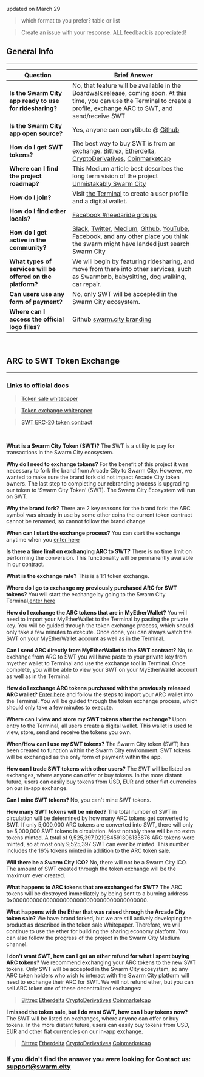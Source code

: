 updated on March 29
> which format to you prefer? table or list

> Create an issue with your response.
> ALL feedback is appreciated!


## General Info
---

Question | Brief Answer
-------- | ------------
**Is the Swarm City app ready to use for ridesharing?** | No, that feature will be available in the Boardwalk release, coming soon. At this time, you can use the Terminal to create a profile, exchange ARC to SWT, and send/receive SWT
**Is the Swarm City app open source?** | Yes, anyone can conytibute @ [Github](https://github.com/swarmcity)
**How do I get SWT tokens?** | The best way to buy SWT is from an exchange. [Bittrex](https://bittrex.com/Market/Index?MarketName=BTC-SWT), [Etherdelta](https://etherdelta.github.io/#SWT-ETH), [CryptoDerivatives](https://cryptoderivatives.market/token/SWT), [Coinmarketcap](http://coinmarketcap.com/assets/swarm-city/)
**Where can I find the project roadmap?** | This Medium article best describes the long term vision of the project [Unmistakably Swarm City](https://press.swarm.city/unmistakably-swarm-city-9522606f88)
**How do I join?** | Visit [the Terminal](https://swarm.city) to create a user profile and a digital wallet. 
**How do I find other locals?** | [Facebook #needaride groups](https://www.swarmedup.com/needaride/) 
**How do I get active in the community?** | [Slack](https://swarm-slack-invite.herokuapp.com/), [Twitter](https://twitter.com/SwarmCityDApp), [Medium](https://press.swarm.city/), [Github](https://github.com/swarmcity), [YouTube](https://www.youtube.com/channel/UCsHBWn_ytZ3xdMbTyYe5Ifg), [Facebook](https://www.facebook.com/groups/SwarmCity/), and any other place you think the swarm might have landed just search Swarm City
**What types of services will be offered on the platform?** | We will begin by featuring ridesharing, and move from there into other services, such as Swarmbnb, babysitting, dog walking, car repair. 
**Can users use any form of payment?** | No, only SWT will be accepted in the Swarm City ecosystem.
**Where can I access the official logo files?** | Github [swarm.city branding](https://github.com/swarmcity/branding.git)



<br>


## ARC to SWT Token Exchange
---

### Links to official docs


> [Token sale whitepaper](https://drive.google.com/file/d/0B9RSMdR2vWssV2JJX0t6dmN6SUk/view)

> [Token exchange whitepaper](https://github.com/swarmcity/sc-token/blob/master/token-exchange-miniwhitepaper.md)

> [SWT ERC-20 token contract](https://etherscan.io/token/0xB9e7F8568e08d5659f5D29C4997173d84CdF2607)


<br>


**What is a Swarm City Token (SWT)?**
The SWT is a utility to pay for transactions in the Swarm City ecosystem.

**Why do I need to exchange tokens?**
For the benefit of this project it was necessary to fork the brand from Arcade City to Swarm City. 
However, we wanted to make sure the brand fork did not impact Arcade City token owners. 
The last step to completing our rebranding process is upgrading our token to ‘Swarm City Token’ (SWT).
The Swarm City Ecosystem will run on SWT.

**Why the brand fork?**
There are 2 key reasons for the brand fork:
the ARC symbol was already in use by some other coins
the current token contract cannot be renamed, so cannot follow the brand change

**When can I start the exchange process?**
You can start the exchange anytime when you [enter here]( https://swarm.city/)

**Is there a time limit on exchanging ARC to SWT?**
There is no time limit on performing the conversion. This functionality will be permanently available in our contract.

**What is the exchange rate?**
This is a 1:1 token exchange. 

**Where do I go to exchange my previously purchased ARC for SWT tokens?**
You will start the exchange by going to the Swarm City Terminal,[enter here]( https://swarm.city)

**How do I exchange the ARC tokens that are in MyEtherWallet?**
You will need to import your MyEtherWallet to the Terminal by pasting the private key. You will be guided through the token exchange process, which should only take a few minutes to execute.
Once done, you can always watch the SWT on your MyEtherWallet account as well as in the Terminal.

**Can I send ARC directly from MyEtherWallet to the SWT contract?**
No, to exchange from ARC to SWT you will have paste to your private key from myether wallet to Terminal and use the exchange tool in Terminal. Once complete, you will be able to view your SWT on your MyEtherWallet account as well as in the Terminal.

**How do I exchange ARC tokens purchased with the previously released ARC wallet?**
[Enter here]( https://swarm.city/) and follow the steps to import your ARC wallet into the Terminal. You will be guided through the token exchange process, which should only take a few minutes to execute.

**Where can I view and store my SWT tokens after the exchange?**
Upon entry to the Terminal, all users create a digital wallet. This wallet is used to view, store, send and receive the tokens you own.

**When/How can I use my SWT tokens?**
The Swarm City token (SWT) has been created to function within the Swarm City environment. SWT tokens will be exchanged as the only form of payment within the app. 

**How can I trade SWT tokens with other users?**
The SWT will be listed on exchanges, where anyone can offer or buy tokens. In the more distant future, users can easily buy tokens from USD, EUR and other fiat currencies on our in-app exchange.

**Can I mine SWT tokens?**
No, you can't mine SWT tokens.  

**How many SWT tokens will be minted?**
The total number of SWT in circulation will be determined by how many ARC tokens get converted to SWT. If only 5,000,000 ARC tokens are converted into SWT, there will only be 5,000,000 SWT tokens in circulation.
Most notably there will be no extra tokens minted. A total of 9,525,397.921984591306133876 ARC tokens were minted, so at most only 9,525,397 SWT can ever be minted. This number includes the 16% tokens minted in addition to the ARC token sale.

**Will there be a Swarm City ICO?**
No, there will not be a Swarm City ICO. The amount of SWT created through the token exchange will be the maximum ever created.

**What happens to ARC tokens that are exchanged for SWT?**
The ARC tokens will be destroyed immediately by being sent to a burning address 0x0000000000000000000000000000000000000000. 

**What happens with the Ether that was raised through the Arcade City token sale?**
We have brand forked, but we are still actively developing the product as described in the token sale Whitepaper.
Therefore, we will continue to use the ether for building the sharing economy platform.
You can also follow the progress of the project in the Swarm City Medium channel.

**I don't want SWT, how can I get an ether refund for what I spent buying ARC tokens?**
We recommend exchanging your ARC tokens to the new SWT tokens. Only SWT will be accepted in the Swarm City ecosystem, so any ARC token holders who wish to interact with the Swarm City platform will need to exchange their ARC for SWT.
We will not refund ether, but you can sell ARC token one of these decentralized exchanges:
> [Bittrex](https://bittrex.com/Market/Index?MarketName=BTC-SWT)
[Etherdelta](https://etherdelta.github.io/#SWT-ETH)
[CryptoDerivatives](https://cryptoderivatives.market/token/SWT)
[Coinmarketcap](http://coinmarketcap.com/assets/swarm-city/)

**I missed the token sale, but I do want SWT, how can I buy tokens now?**
The SWT will be listed on exchanges, where anyone can offer or buy tokens. In the more distant future, users can easily buy tokens from USD, EUR and other fiat currencies on our in-app exchange.
> [Bittrex](https://bittrex.com/Market/Index?MarketName=BTC-SWT)
[Etherdelta](https://etherdelta.github.io/#SWT-ETH)
[CryptoDerivatives](https://cryptoderivatives.market/token/SWT)
[Coinmarketcap](http://coinmarketcap.com/assets/swarm-city/)


### If you didn't find the answer you were looking for Contact us: support@swarm.city
